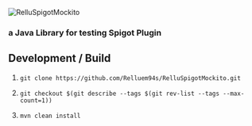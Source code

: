 ![RelluSpigotMockito](https://img.relluem94.de/logos/app/relluspigotmockito.png)

### a Java Library for testing Spigot Plugin 

## Development / Build
1. ```shell
   git clone https://github.com/Relluem94s/RelluSpigotMockito.git
   ```

2. ```shell
   git checkout $(git describe --tags $(git rev-list --tags --max-count=1))
   ```

3. ```shell
   mvn clean install
   ```
